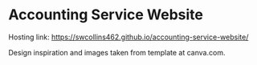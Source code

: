 # Accounting Service Website

Hosting link: https://swcollins462.github.io/accounting-service-website/

Design inspiration and images taken from template at canva.com.
